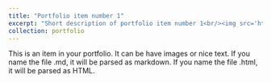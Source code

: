 ```yaml
---
title: "Portfolio item number 1"
excerpt: "Short description of portfolio item number 1<br/><img src='https://github.com/lechen03/le-chen-homepage-en/blob/master/images/500x300.png?raw=true'>"
collection: portfolio
---
```


This is an item in your portfolio. It can be have images or nice text. If you name the file .md, it will be parsed as markdown. If you name the file .html, it will be parsed as HTML. 
